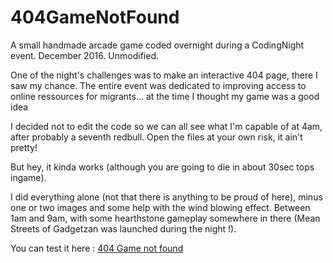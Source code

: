 # 404GameNotFound
A small handmade arcade game coded overnight during a CodingNight event. December 2016. Unmodified.

One of the night's challenges was to make an interactive 404 page, there I saw my chance. The entire event was dedicated to improving access to online ressources for migrants... at the time I thought my game was a good idea 

I decided not to edit the code so we can all see what I'm capable of at 4am, after probably a seventh redbull.
Open the files at your own risk, it ain't pretty!

But hey, it kinda works (although you are going to die in about 30sec tops ingame).

I did everything alone (not that there is anything to be proud of here), minus one or two images and some help with the wind blowing effect. Between 1am and 9am, with some hearthstone gameplay somewhere in there (Mean Streets of Gadgetzan was launched during the night !).

You can test it here : <a href="http://cubes.poleno.fr" alt="The demo url">404 Game not found</a>
